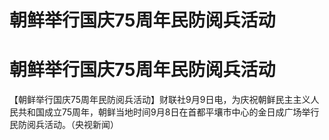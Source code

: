# 朝鲜举行国庆75周年民防阅兵活动

# 朝鲜举行国庆75周年民防阅兵活动

【朝鲜举行国庆75周年民防阅兵活动】财联社9月9日电，为庆祝朝鲜民主主义人民共和国成立75周年，朝鲜当地时间9月8日在首都平壤市中心的金日成广场举行民防阅兵活动。（央视新闻）

